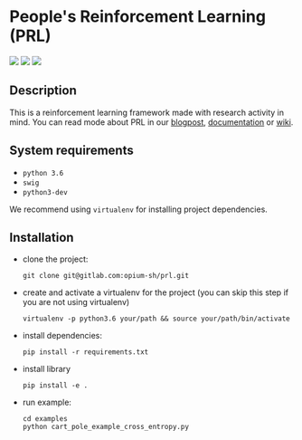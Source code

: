 # People's Reinforcement Learning (PRL)

![](https://img.shields.io/badge/python-3.6-blue.svg)
![](https://img.shields.io/badge/code%20style-black-000000.svg)
![](https://readthedocs.org/projects/prl/badge/?version=latest)

## Description

This is a reinforcement learning framework made with research activity in mind.
You can read mode about PRL in our 
[blogpost](https://medium.com/asap-report/prl-a-novel-approach-to-building-a-reinforcement-learning-framework-in-python-208cb8ae9349?sk=ea595f44fc8bd3f2aa4416c997d16891), 
[documentation](https://prl.readthedocs.io/en/latest/index.html) or
[wiki](https://gitlab.com/opium-sh/prl/wikis/home).

## System requirements

* ```python 3.6```
* ```swig```
* ```python3-dev```

We recommend using ```virtualenv``` for installing project dependencies.

## Installation

* clone the project:

  ```
  git clone git@gitlab.com:opium-sh/prl.git
  ```

* create and activate a virtualenv for the project (you can skip this step if you are not using virtualenv)

  ```
  virtualenv -p python3.6 your/path && source your/path/bin/activate
  ```

* install dependencies:

  ```
  pip install -r requirements.txt
  ```
  
* install library

  ```
  pip install -e .
  ```

* run example:

   ```
   cd examples
   python cart_pole_example_cross_entropy.py
   ```